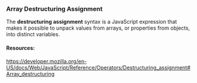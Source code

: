 ### Array Destructuring Assignment

The **destructuring assignment** syntax is a JavaScript expression that makes it possible to unpack values from arrays, or properties from objects, into distinct variables.

#### Resources:

https://developer.mozilla.org/en-US/docs/Web/JavaScript/Reference/Operators/Destructuring_assignment#Array_destructuring
